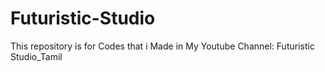 # Futuristic-Studio
This repository is for Codes that i Made in My Youtube Channel: Futuristic Studio_Tamil
